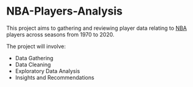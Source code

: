 # NBA-Players-Analysis

This project aims to gathering and reviewing player data relating to [NBA](www.nba.com) players across seasons from 1970 to 2020. 

The project will involve:

* Data Gathering
* Data Cleaning
* Exploratory Data Analysis
* Insights and Recommendations
